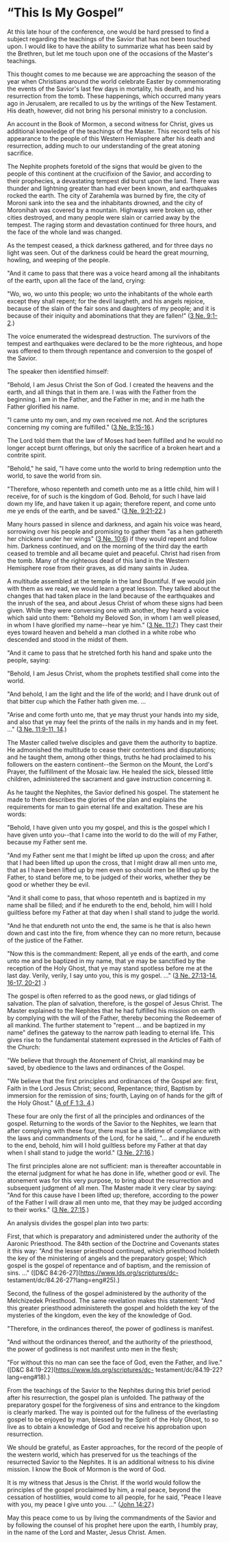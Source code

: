 # “This Is My Gospel”

At this late hour of the conference, one would be hard pressed to find a
subject regarding the teachings of the Savior that has not been touched upon.
I would like to have the ability to summarize what has been said by the
Brethren, but let me touch upon one of the occasions of the Master's
teachings.

This thought comes to me because we are approaching the season of the year
when Christians around the world celebrate Easter by commemorating the events
of the Savior's last few days in mortality, his death, and his resurrection
from the tomb. These happenings, which occurred many years ago in Jerusalem,
are recalled to us by the writings of the New Testament. His death, however,
did not bring his personal ministry to a conclusion.

An account in the Book of Mormon, a second witness for Christ, gives us
additional knowledge of the teachings of the Master. This record tells of his
appearance to the people of this Western Hemisphere after his death and
resurrection, adding much to our understanding of the great atoning sacrifice.

The Nephite prophets foretold of the signs that would be given to the people
of this continent at the crucifixion of the Savior, and according to their
prophecies, a devastating tempest did burst upon the land. There was thunder
and lightning greater than had ever been known, and earthquakes rocked the
earth. The city of Zarahemla was burned by fire, the city of Moroni sank into
the sea and the inhabitants drowned, and the city of Moronihah was covered by
a mountain. Highways were broken up, other cities destroyed, and many people
were slain or carried away by the tempest. The raging storm and devastation
continued for three hours, and the face of the whole land was changed.

As the tempest ceased, a thick darkness gathered, and for three days no light
was seen. Out of the darkness could be heard the great mourning, howling, and
weeping of the people.

"And it came to pass that there was a voice heard among all the inhabitants of
the earth, upon all the face of the land, crying:

"Wo, wo, wo unto this people; wo unto the inhabitants of the whole earth
except they shall repent; for the devil laugheth, and his angels rejoice,
because of the slain of the fair sons and daughters of my people; and it is
because of their iniquity and abominations that they are fallen!" ([3 Ne.
9:1-2](https://www.lds.org/scriptures/bofm/3-ne/9.1-2?lang=eng#0).)

The voice enumerated the widespread destruction. The survivors of the tempest
and earthquakes were declared to be the more righteous, and hope was offered
to them through repentance and conversion to the gospel of the Savior.

The speaker then identified himself:

"Behold, I am Jesus Christ the Son of God. I created the heavens and the
earth, and all things that in them are. I was with the Father from the
beginning. I am in the Father, and the Father in me; and in me hath the Father
glorified his name.

"I came unto my own, and my own received me not. And the scriptures concerning
my coming are fulfilled." ([3 Ne.
9:15-16](https://www.lds.org/scriptures/bofm/3-ne/9.15-16?lang=eng#14).)

The Lord told them that the law of Moses had been fulfilled and he would no
longer accept burnt offerings, but only the sacrifice of a broken heart and a
contrite spirit.

"Behold," he said, "I have come unto the world to bring redemption unto the
world, to save the world from sin.

"Therefore, whoso repenteth and cometh unto me as a little child, him will I
receive, for of such is the kingdom of God. Behold, for such I have laid down
my life, and have taken it up again; therefore repent, and come unto me ye
ends of the earth, and be saved." ([3 Ne.
9:21-22](https://www.lds.org/scriptures/bofm/3-ne/9.21-22?lang=eng#20).)

Many hours passed in silence and darkness, and again his voice was heard,
sorrowing over his people and promising to gather them "as a hen gathereth her
chickens under her wings" ([3 Ne.
10:6](https://www.lds.org/scriptures/bofm/3-ne/10.6?lang=eng#5)) if they would
repent and follow him. Darkness continued, and on the morning of the third day
the earth ceased to tremble and all became quiet and peaceful. Christ had
risen from the tomb. Many of the righteous dead of this land in the Western
Hemisphere rose from their graves, as did many saints in Judea.

A multitude assembled at the temple in the land Bountiful. If we would join
with them as we read, we would learn a great lesson. They talked about the
changes that had taken place in the land because of the earthquakes and the
inrush of the sea, and about Jesus Christ of whom these signs had been given.
While they were conversing one with another, they heard a voice which said
unto them: "Behold my Beloved Son, in whom I am well pleased, in whom I have
glorified my name--hear ye him." ([3 Ne.
11:7](https://www.lds.org/scriptures/bofm/3-ne/11.7?lang=eng#6).) They cast
their eyes toward heaven and beheld a man clothed in a white robe who
descended and stood in the midst of them.

"And it came to pass that he stretched forth his hand and spake unto the
people, saying:

"Behold, I am Jesus Christ, whom the prophets testified shall come into the
world.

"And behold, I am the light and the life of the world; and I have drunk out of
that bitter cup which the Father hath given me. ...

"Arise and come forth unto me, that ye may thrust your hands into my side, and
also that ye may feel the prints of the nails in my hands and in my feet. ..."
([3 Ne. 11:9-11,
14](https://www.lds.org/scriptures/bofm/3-ne/11.9-11%2C14?lang=eng#8).)

The Master called twelve disciples and gave them the authority to baptize. He
admonished the multitude to cease their contentions and disputations; and he
taught them, among other things, truths he had proclaimed to his followers on
the eastern continent--the Sermon on the Mount, the Lord's Prayer, the
fulfillment of the Mosaic law. He healed the sick, blessed little children,
administered the sacrament and gave instruction concerning it.

As he taught the Nephites, the Savior defined his gospel. The statement he
made to them describes the glories of the plan and explains the requirements
for man to gain eternal life and exaltation. These are his words:

"Behold, I have given unto you my gospel, and this is the gospel which I have
given unto you--that I came into the world to do the will of my Father,
because my Father sent me.

"And my Father sent me that I might be lifted up upon the cross; and after
that I had been lifted up upon the cross, that I might draw all men unto me,
that as I have been lifted up by men even so should men be lifted up by the
Father, to stand before me, to be judged of their works, whether they be good
or whether they be evil.

"And it shall come to pass, that whoso repenteth and is baptized in my name
shall be filled; and if he endureth to the end, behold, him will I hold
guiltless before my Father at that day when I shall stand to judge the world.

"And he that endureth not unto the end, the same is he that is also hewn down
and cast into the fire, from whence they can no more return, because of the
justice of the Father.

"Now this is the commandment: Repent, all ye ends of the earth, and come unto
me and be baptized in my name, that ye may be sanctified by the reception of
the Holy Ghost, that ye may stand spotless before me at the last day. Verily,
verily, I say unto you, this is my gospel. ..." ([3 Ne. 27:13-14, 16-17, 20-21](
https://www.lds.org/scriptures/bofm/3-ne/27.13-14%2C16-17%2C20-21?lang=eng#12)
.)

The gospel is often referred to as the good news, or glad tidings of
salvation. The plan of salvation, therefore, is the gospel of Jesus Christ.
The Master explained to the Nephites that he had fulfilled his mission on
earth by complying with the will of the Father, thereby becoming the Redeemer
of all mankind. The further statement to "repent ... and be baptized in my name"
defines the gateway to the narrow path leading to eternal life. This gives
rise to the fundamental statement expressed in the Articles of Faith of the
Church:

"We believe that through the Atonement of Christ, all mankind may be saved, by
obedience to the laws and ordinances of the Gospel.

"We believe that the first principles and ordinances of the Gospel are: first,
Faith in the Lord Jesus Christ; second, Repentance; third, Baptism by
immersion for the remission of sins; fourth, Laying on of hands for the gift
of the Holy Ghost." ([A of F 1:3,
4](https://www.lds.org/scriptures/pgp/a-of-f/1.3%2C4?lang=eng#2).)

These four are only the first of all the principles and ordinances of the
gospel. Returning to the words of the Savior to the Nephites, we learn that
after complying with these four, there must be a lifetime of compliance with
the laws and commandments of the Lord, for he said, "... and if he endureth to
the end, behold, him will I hold guiltless before my Father at that day when I
shall stand to judge the world." ([3 Ne.
27:16](https://www.lds.org/scriptures/bofm/3-ne/27.16?lang=eng#15).)

The first principles alone are not sufficient: man is thereafter accountable
in the eternal judgment for what he has done in life, whether good or evil.
The atonement was for this very purpose, to bring about the resurrection and
subsequent judgment of all men. The Master made it very clear by saying: "And
for this cause have I been lifted up; therefore, according to the power of the
Father I will draw all men unto me, that they may be judged according to their
works." ([3 Ne.
27:15](https://www.lds.org/scriptures/bofm/3-ne/27.15?lang=eng#14).)

An analysis divides the gospel plan into two parts:

First, that which is preparatory and administered under the authority of the
Aaronic Priesthood. The 84th section of the Doctrine and Covenants states it
this way: "And the lesser priesthood continued, which priesthood holdeth the
key of the ministering of angels and the preparatory gospel; Which gospel is
the gospel of repentance and of baptism, and the remission of sins. ..."
([D&amp;C 84:26-27](https://www.lds.org/scriptures/dc-
testament/dc/84.26-27?lang=eng#25).)

Second, the fullness of the gospel administered by the authority of the
Melchizedek Priesthood. The same revelation makes this statement: "And this
greater priesthood administereth the gospel and holdeth the key of the
mysteries of the kingdom, even the key of the knowledge of God.

"Therefore, in the ordinances thereof, the power of godliness is manifest.

"And without the ordinances thereof, and the authority of the priesthood, the
power of godliness is not manifest unto men in the flesh;

"For without this no man can see the face of God, even the Father, and live."
([D&amp;C 84:19-22](https://www.lds.org/scriptures/dc-
testament/dc/84.19-22?lang=eng#18).)

From the teachings of the Savior to the Nephites during this brief period
after his resurrection, the gospel plan is unfolded. The pathway of the
preparatory gospel for the forgiveness of sins and entrance to the kingdom is
clearly marked. The way is pointed out for the fullness of the everlasting
gospel to be enjoyed by man, blessed by the Spirit of the Holy Ghost, to so
live as to obtain a knowledge of God and receive his approbation upon
resurrection.

We should be grateful, as Easter approaches, for the record of the people of
the western world, which has preserved for us the teachings of the resurrected
Savior to the Nephites. It is an additional witness to his divine mission. I
know the Book of Mormon is the word of God.

It is my witness that Jesus is the Christ. If the world would follow the
principles of the gospel proclaimed by him, a real peace, beyond the cessation
of hostilities, would come to all people, for he said, "Peace I leave with
you, my peace I give unto you. ..." ([John
14:27](https://www.lds.org/scriptures/nt/john/14.27?lang=eng#26).)

May this peace come to us by living the commandments of the Savior and by
following the counsel of his prophet here upon the earth, I humbly pray, in
the name of the Lord and Master, Jesus Christ. Amen.

